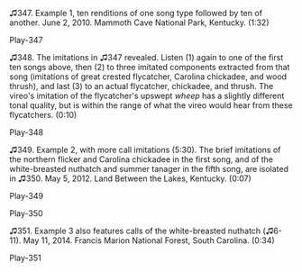♫347. Example 1, ten renditions of one song type followed by ten of
another. June 2, 2010. Mammoth Cave National Park, Kentucky. (1:32)

Play-347

♫348. The imitations in ♫347 revealed. Listen (1) again to one of the
first ten songs above, then (2) to three imitated components extracted
from that song (imitations of great crested flycatcher, Carolina
chickadee, and wood thrush), and last (3) to an actual flycatcher,
chickadee, and thrush. The vireo's imitation of the flycatcher's upswept
*wheep* has a slightly different tonal quality, but is within the range
of what the vireo would hear from these flycatchers. (0:10)

Play-348

♫349. Example 2, with more call imitations (5:30). The brief imitations of the
northern flicker and Carolina chickadee in the first song, and of the
white-breasted nuthatch and summer tanager in the fifth song, are
isolated in ♫350. May 5, 2012. Land Between the Lakes, Kentucky. (0:07)

Play-349

Play-350

♫351. Example 3 also features calls of the white-breasted nuthatch (♫6-11).
May 11, 2014. Francis Marion National Forest, South Carolina. (0:34)

Play-351

